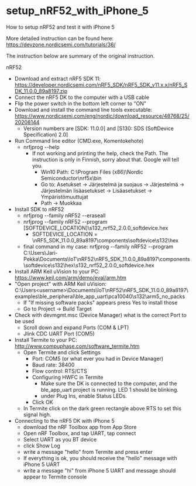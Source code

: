 # setup_nRF52_with_iPhone_5
How to setup nRF52 and test it with iPhone 5

More detailed instruction can be found here: https://devzone.nordicsemi.com/tutorials/36/

The instruction below are summary of the original instruction.

nRF52
- Download and extract nRF5 SDK 11: https://developer.nordicsemi.com/nRF5_SDK/nRF5_SDK_v11.x.x/nRF5_SDK_11.0.0_89a8197.zip
- Connect the nRF5 DK to the computer with a USB cable
- Flip the power switch in the bottom left corner to "ON"
- Download and install the command line tools executable: https://www.nordicsemi.com/eng/nordic/download_resource/48768/25/20208144
	* Version numbers are [SDK: 11.0.0] and [S130: SDS (SoftDevice Specification) 2.0]
- Run Command line editor (CMD.exe, Komentokehote)
	* nrfjprog --help
	  - If not working and printing the help, check the Path. The instruction is only in Finnish, sorry about that. Google will tell you.
		- Win10 Path: C:\Program Files (x86)\Nordic Semiconductor\nrf5x\bin
		- Go to: Asetukset -> Järjestelmä ja suojaus -> Järjestelmä -> Järjestelmän lisäasetukset -> Lisäasetukset -> Ympäristömuuttujat
		- Path -> Muokkaa
- Install SDK to nRF52
	* nrfjprog --family nRF52 --eraseall
	* nrfjprog --family nRF52 --program [SOFTDEVICE_LOCATION]\s132_nrf52_2.0.0_softdevice.hex
		- SOFTDEVICE_LOCATION = <your installation path>\nRF5_SDK_11.0.0_89a8197\components\softdevice\s132\hex
	* final command in my case: nrfjprog --family nRF52 --program C:\Users\Jari-Pekka\Documents\IoT\nRF52\nRF5_SDK_11.0.0_89a8197\components\softdevice\s132\hex\s132_nrf52_2.0.0_softdevice.hex 
- Install ARM Keil uVision to your PC: https://www.keil.com/arm/demo/eval/arm.htm
- "Open project" with ARM Keil uVision: C:\Users\<username>\Documents\IoT\nRF52\nRF5_SDK_11.0.0_89a8197\examples\ble_peripheral\ble_app_uart\pca10040\s132\arm5_no_packs
	* If "If missing software packs" appears press Yes to install those
	* Go to Project -> Build Target
- Check with devmgmt.msc (Device Manager) what is the correct Port to be used
	* Scroll down and expand Ports (COM & LPT)
	* Jlink CDC UART Port (COM5)
- Install Termite to your PC: http://www.compuphase.com/software_termite.htm
	* Open Termite and click Settings
		* Port: COM5 (or what ever you had in Device Manager)
		* Baud rate: 38400
		* Flow control: RTS/CTS
		* Configuring HWFC in Termite
			+ Make sure the DK is connected to the computer, and the ble_app_uart project is running. LED 1 should be blinking.
			+ under Plug Ins, enable Status LEDs. 
		* Click OK
	* In Termite click on the dark green rectangle above RTS to set this signal high.
- Connecting to the nRF5 DK with iPhone 5
	* download the nRF Toolbox app from App Store
	* Open nRF Toolbox, and tap UART, tap connect
	* Select UART as you BT device
	* click Show Log
	* write a message "hello" from Termite and press enter
	* If everything is ok, you should receive the "hello" message with iPhone 5 UART
	* write a message "hi" from iPhone 5 UART and message should appear to Termite console
